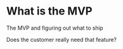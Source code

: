 # What is the MVP

The MVP and figuring out what to ship

Does the customer really need that feature?

